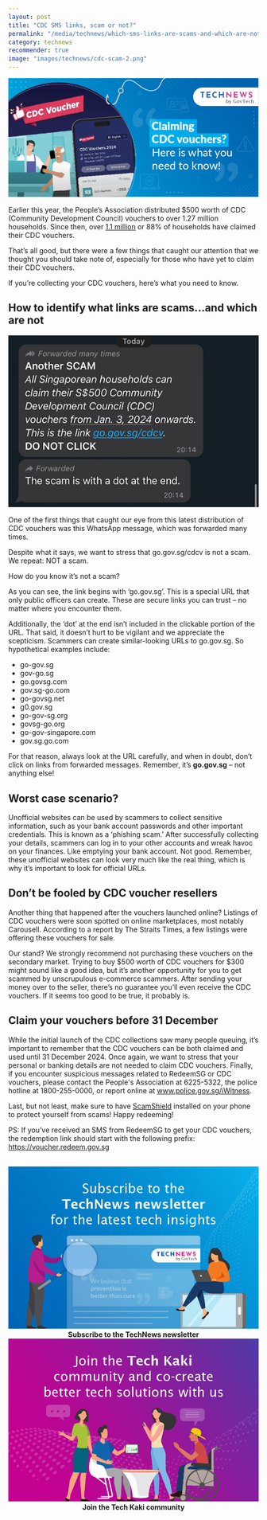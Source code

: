 ```yaml
---
layout: post
title: "CDC SMS links, scam or not?"
permalink: "/media/technews/which-sms-links-are-scams-and-which-are-not"
category: technews
recommender: true
image: "images/technews/cdc-scam-2.png"
---
```


![how to identify sms scams](/images/technews/cdc-scam-2.png)

Earlier this year, the People’s Association distributed $500 worth of CDC (Community Development Council) vouchers to over 1.27 million households. Since then, over [1.1 million](https://www.straitstimes.com/singapore/over-11-million-or-88-of-s-porean-households-have-claimed-cdc-vouchers-low-yen-ling) or 88% of households have claimed their CDC vouchers. 

That’s all good, but there were a few things that caught our attention that we thought you should take note of, especially for those who have yet to claim their CDC vouchers. 

If you’re collecting your CDC vouchers, here’s what you need to know. 

## How to identify what links are scams...and which are not 
![how to identify sms scams](/images/technews/cdc-scam-1.png)


One of the first things that caught our eye from this latest distribution of CDC vouchers was this WhatsApp message, which was forwarded many times. 

Despite what it says, we want to stress that go.gov.sg/cdcv is not a scam. We repeat: NOT a scam. 

How do you know it’s not a scam? 

As you can see, the link begins with ‘go.gov.sg’. This is a special URL that only public officers can create. These are secure links you can trust – no matter where you encounter them. 

Additionally, the ‘dot’ at the end isn’t included in the clickable portion of the URL. 
That said, it doesn’t hurt to be vigilant and we appreciate the scepticism. Scammers can create similar-looking URLs to go.gov.sg. 
So hypothetical examples include:
- go-gov.sg
- gov-go.sg
- go.govsg.com
- gov.sg-go.com
- go-govsg.net
- g0.gov.sg
- go-gov-sg.org
- govsg-go.org
- go-gov-singapore.com
- gov.sg.go.com

For that reason, always look at the URL carefully, and when in doubt, don’t click on links from forwarded messages. 
Remember, it’s **go.gov.sg** – not anything else! 

## Worst case scenario? 
Unofficial websites can be used by scammers to collect sensitive information, such as your bank account passwords and other important credentials. This is known as a ‘phishing scam.’  After successfully collecting your details, scammers can log in to your other accounts and wreak havoc on your finances.  Like emptying your bank account. Not good. Remember, these unofficial websites can look very much like the real thing, which is why it’s important to look for official URLs. 

## Don’t be fooled by CDC voucher resellers 
Another thing that happened after the vouchers launched online? Listings of CDC vouchers were soon spotted on online marketplaces, most notably Carousell.  According to a report by The Straits Times, a few listings were offering these vouchers for sale. 

Our stand? We strongly recommend not purchasing these vouchers on the secondary market.  Trying to buy $500 worth of CDC vouchers for $300 might sound like a good idea, but it’s another opportunity for you to get scammed by unscrupulous e-commerce scammers. After sending your money over to the seller, there’s no guarantee you’ll even receive the CDC vouchers. If it seems too good to be true, it probably is. 

## Claim your vouchers before 31 December

While the initial launch of the CDC collections saw many people queuing, it’s important to remember that the CDC vouchers can be both claimed and used until 31 December 2024. 
Once again, we want to stress that your personal or banking details are not needed to claim CDC vouchers.
Finally, if you encounter suspicious messages related to RedeemSG or CDC vouchers, please contact the People's Association at 6225-5322, the police hotline at 1800-255-0000, or report online at www.police.gov.sg/iWitness. 

Last, but not least, make sure to have [ScamShield](https://www.scamshield.org.sg/) installed on your phone to protect yourself from scams!
Happy redeeming!

PS:  If you’ve received an SMS from RedeemSG to get your CDC vouchers, the redemption link should start with the following prefix: https://voucher.redeem.gov.sg

<br>

<div class="row">
  <div class="col" style="text-align: center">
    <a href="https://go.gov.sg/tnblog-to-tnsub" target="_blank">	 	    
      <img src="/images/technews/TN_footer.png" alt="Subscribe to the TechNews newsletter" /></a>
    <figcaption><b>Subscribe to the TechNews newsletter</b></figcaption>
  </div>

  <div class="col" style="text-align: center">
    <a href="https://go.gov.sg/tnblog-to-tkcommunity" target="_blank">		  
      <img src="/images/technews/TK_footer.png" alt="Join the Tech Kaki community" /></a>
    <figcaption><b>Join the Tech Kaki community</b></figcaption>
  </div>
